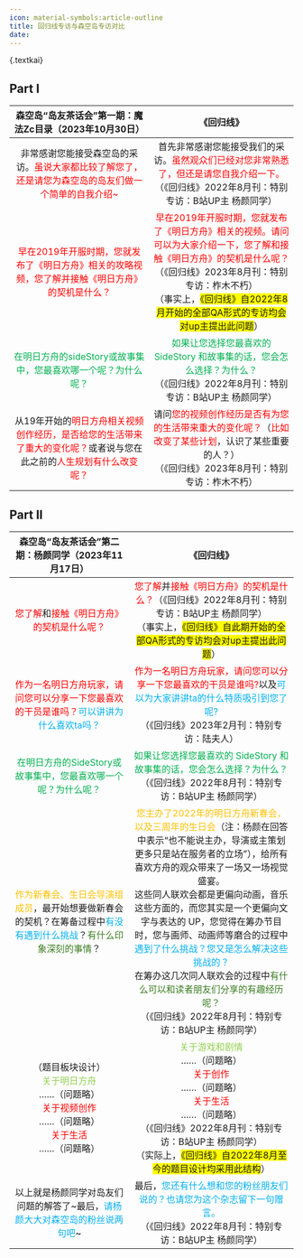 ```yaml
---
icon: material-symbols:article-outline
title: 回归线专访与森空岛专访对比
date: 
---
```


{.textkai}

<!-- more -->

<refresh />

<style>
.l_c1 {
    color: #ff0000; /* 红色 */
}

.l_c2 {
    color: #00b050; /* 绿色1 */
}

.l_c3 {
    color: #00b0f0; /* 蓝色 */
}

.l_c4 {
    color: #ffc000; /* 黄色 */
}

.l_c5 {
    color: #3a7c22; /* 绿色2 */
}

.l_c6 {
    color: #92d050; /* 绿色3 */
}

.l_c7 {
    background-color: #ffff00; /* 背景黄色 */
}
</style>

## Part I

| 森空岛“岛友茶话会”第一期：魔法Zc目录（2023年10月30日） | 《回归线》 |
| :---: | :---: |
| 非常感谢您能接受森空岛的采访。<span class="l_c1">虽说大家都比较了解您了，还是请您为森空岛的岛友们做一个简单的自我介绍~</span> | 首先非常感谢您能接受我们的采访。<span class="l_c1">虽然观众们已经对您非常熟悉了，但还是请您自我介绍一下。</span><br>（《回归线》2022年8月刊：特别专访：B站UP主 杨颜同学） |
| <span class="l_c1">早在2019年开服时期，您就发布了《明日方舟》相关的攻略视频，您了解并接触《明日方舟》的契机是什么？</span> | <span class="l_c1">早在2019年开服时期，您就发布了《明日方舟》相关的视频。请问可以为大家介绍一下，您了解和接触《明日方舟》的契机是什么呢？</span><br>（《回归线》2023年8月刊：特别专访：柞木不朽）<br>（事实上，<span class="l_c7">《回归线》自2022年8月开始的全部QA形式的专访均会对up主提出此问题</span>） |
| <span class="l_c2">在明日方舟的sideStory或故事集中，您最喜欢哪一个呢？为什么呢？</span> | <span class="l_c2">如果让您选择您最喜欢的 SideStory 和故事集的话，您会怎么选择？为什么？</span><br>（《回归线》2022年8月刊：特别专访：B站UP主 杨颜同学） |
| 从19年开始的<span class="l_c1">明日方舟相关视频创作经历，是否给您的生活带来了重大的变化呢？</span>或者说与您在此之前的<span class="l_c1">人生规划有什么改变呢？</span> | 请问<span class="l_c1">您的视频创作经历是否有为您的生活带来重大的变化呢？</span>（<span class="l_c1">比如改变了某些计划</span>，认识了某些重要的人？）<br>（《回归线》2023年8月刊：特别专访：柞木不朽） |

## Part II

| 森空岛“岛友茶话会”第二期：杨颜同学（2023年11月17日） | 《回归线》 |
| :---: | :---: |
| <span class="l_c1">您了解</span>和<span class="l_c1">接触《明日方舟》的契机是什么呢？</span> | <span class="l_c1">您了解</span>并<span class="l_c1">接触《明日方舟》的契机是什么？</span>（《回归线》2022年8月刊：特别专访：B站UP主 杨颜同学）<br>（事实上，<span class="l_c7">《回归线》自此期开始的全部QA形式的专访均会对up主提出此问题</span>）|
| <span class="l_c1">作为⼀名明日方舟玩家，请问您可以分享一下您最喜欢的干员是谁吗？</span><span class="l_c3">可以讲讲为什么喜欢ta吗？</span> | <span class="l_c1">作为一名明日方舟玩家，请问您可以分享一下您最喜欢的干员是谁吗?</span>以及<span class="l_c3">可以为大家讲讲ta的什么特质吸引到您了呢?</span><br>（《回归线》2023年2月刊：特别专访：陆夫人） |
| <span class="l_c2">在明日方舟的SideStory或故事集中，您最喜欢哪⼀个呢？为什么呢？</span> | <span class="l_c2">如果让您选择您最喜欢的 SideStory 和故事集的话，您会怎么选择？为什么？</span><br>（《回归线》2022年8月刊：特别专访：B站UP主 杨颜同学） |
| <span class="l_c4">作为新春会、生日会导演组成员</span>，最开始想要做新春会的契机？在筹备过程中<span class="l_c3">有没有遇到什么挑战</span>？<span class="l_c5">有什么印象深刻的事情</span>？ | <span class="l_c4">您主办了2022年的明日方舟新春会，以及三周年的生日会</span>（注：杨颜在回答中表示“也不能说主办，导演或主策划更多只是站在服务者的立场”），给所有喜欢方舟的观众带来了一场又一场视觉盛宴。<br>这些同人联欢会都是更偏向动画，音乐这些方面的，而您其实是一个更偏向文字与表达的 UP，您觉得在筹办节目时，您与画师、动画师等磨合的过程中<span class="l_c3">遇到了什么挑战？您又是怎么解决这些挑战的？</span><br>在筹办这几次同人联欢会的过程中<span class="l_c5">有什么可以和读者朋友们分享的有趣经历呢？</span><br>（《回归线》2022年8月刊：特别专访：B站UP主 杨颜同学）|
| （题目板块设计）<br><span class="l_c6">关于明日方舟</span><br>……（问题略）<br><span class="l_c1">关于视频创作</span><br>……（问题略）<br><span class="l_c1">关于生活</span><br>……（问题略） |  <span class="l_c6">关于游戏和剧情</span><br>……（问题略）<br><span class="l_c1">关于创作</span><br>……（问题略）<br><span class="l_c1">关于生活</span><br>……（问题略）<br>（《回归线》2022年8月刊：特别专访：B站UP主 杨颜同学）<br>（实际上，<span class="l_c7">《回归线》自2022年8月至今的题目设计均采用此结构</span>） |
| 以上就是杨颜同学对岛友们问题的解答了\~最后，<span class="l_c3">请杨颜大大对森空岛的粉丝说两句吧</span>\~ | 最后，<span class="l_c3">您还有什么想和您的粉丝朋友们说的？也请您为这个杂志留下一句赠言。</span><br>（《回归线》2022年8月刊：特别专访：B站UP主 杨颜同学） |
